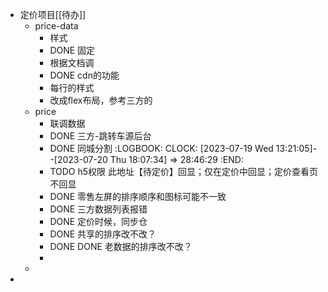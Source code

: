 - 定价项目[[待办]]
	- price-data
		- 样式
		- DONE 固定
		- 根据文档调
		- DONE cdn的功能
		- 每行的样式
		- 改成flex布局，参考三方的
	- price
		- 联调数据
		- DONE 三方-跳转车源后台
		- DONE 同城分割
		  :LOGBOOK:
		  CLOCK: [2023-07-19 Wed 13:21:05]--[2023-07-20 Thu 18:07:34] =>  28:46:29
		  :END:
		- TODO h5权限
		  此地址【待定价】回显；仅在定价中回显；定价查看页不回显
		- DONE 零售左屏的排序顺序和图标可能不一致
		- DONE 三方数据列表报错
		- DONE 定价时候，同步仓
		- DONE 共享的排序改不改？
		- DONE DONE 老数据的排序改不改？
		-
	-
-